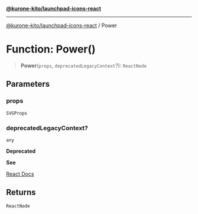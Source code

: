 [**@kurone-kito/launchpad-icons-react**](../README.md)

***

[@kurone-kito/launchpad-icons-react](../globals.md) / Power

# Function: Power()

> **Power**(`props`, `deprecatedLegacyContext`?): `ReactNode`

## Parameters

### props

`SVGProps`

### deprecatedLegacyContext?

`any`

**Deprecated**

**See**

[React Docs](https://legacy.reactjs.org/docs/legacy-context.html#referencing-context-in-lifecycle-methods)

## Returns

`ReactNode`
